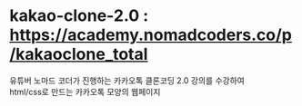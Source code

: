 # kakao-clone-2.0 : https://academy.nomadcoders.co/p/kakaoclone_total <br>
 유튜버 노마드 코더가 진행하는 카카오톡 클론코딩 2.0 강의를 수강하여 <br>
 html/css로 만드는 카카오톡 모양의 웹페이지
